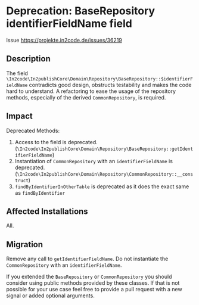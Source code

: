 # Deprecation: BaseRepository identifierFieldName field

Issue https://projekte.in2code.de/issues/36219

## Description

The field `\In2code\In2publishCore\Domain\Repository\BaseRepository::$identifierFieldName`
contradicts good design, obstructs testability and makes the code hard to understand.
A refactoring to ease the usage of the repository methods, especially of the derived `CommonRepository`, is required.

## Impact

Deprecated Methods:
1. Access to the field is deprecated. (`\In2code\In2publishCore\Domain\Repository\BaseRepository::getIdentifierFieldName`)
1. Instantiation of `CommonRepository` with an `identifierFieldName` is deprecated. (`\In2code\In2publishCore\Domain\Repository\CommonRepository::__construct`)
1. `findByIdentifierInOtherTable` is deprecated as it does the exact same as `findByIdentifier`

## Affected Installations

All.

## Migration

Remove any call to `getIdentifierFieldName`.
Do not instantiate the `CommonRepository` with an `identifierFieldName`.

If you extended the `BaseRepository` or `CommonRepository` you should consider using public methods provided by these classes.
If that is not possible for your use case feel free to provide a pull request with a new signal or added optional arguments.
